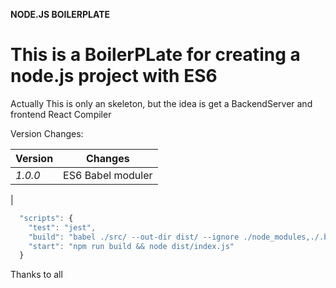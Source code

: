 **NODE.JS BOILERPLATE**

# This is a BoilerPLate for creating a node.js project with ES6

Actually This is only an skeleton, but the idea is get a BackendServer and frontend React Compiler

Version Changes:

 Version        | Changes 
 ------------- |:-------------:
 *1.0.0*      | ES6 Babel moduler 
|

```javascript
  "scripts": {
    "test": "jest", 
    "build": "babel ./src/ --out-dir dist/ --ignore ./node_modules,./.babelrc,./package.json,./npm-debug.log --copy-files",
    "start": "npm run build && node dist/index.js"
  }
```

Thanks to all